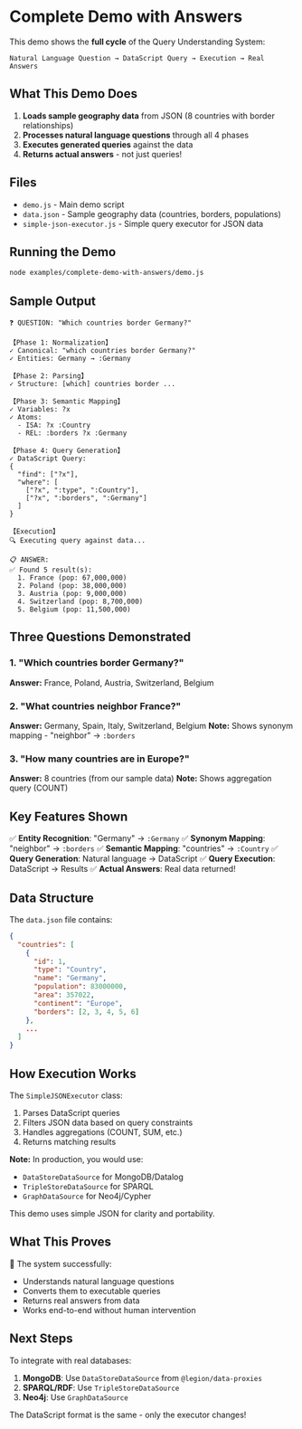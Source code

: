 # Complete Demo with Answers

This demo shows the **full cycle** of the Query Understanding System:

```
Natural Language Question → DataScript Query → Execution → Real Answers
```

## What This Demo Does

1. **Loads sample geography data** from JSON (8 countries with border relationships)
2. **Processes natural language questions** through all 4 phases
3. **Executes generated queries** against the data
4. **Returns actual answers** - not just queries!

## Files

- `demo.js` - Main demo script
- `data.json` - Sample geography data (countries, borders, populations)
- `simple-json-executor.js` - Simple query executor for JSON data

## Running the Demo

```bash
node examples/complete-demo-with-answers/demo.js
```

## Sample Output

```
❓ QUESTION: "Which countries border Germany?"

【Phase 1: Normalization】
✓ Canonical: "which countries border Germany?"
✓ Entities: Germany → :Germany

【Phase 2: Parsing】
✓ Structure: [which] countries border ...

【Phase 3: Semantic Mapping】
✓ Variables: ?x
✓ Atoms:
  - ISA: ?x :Country
  - REL: :borders ?x :Germany

【Phase 4: Query Generation】
✓ DataScript Query:
{
  "find": ["?x"],
  "where": [
    ["?x", ":type", ":Country"],
    ["?x", ":borders", ":Germany"]
  ]
}

【Execution】
🔍 Executing query against data...

📋 ANSWER:
✅ Found 5 result(s):
  1. France (pop: 67,000,000)
  2. Poland (pop: 38,000,000)
  3. Austria (pop: 9,000,000)
  4. Switzerland (pop: 8,700,000)
  5. Belgium (pop: 11,500,000)
```

## Three Questions Demonstrated

### 1. "Which countries border Germany?"
**Answer:** France, Poland, Austria, Switzerland, Belgium

### 2. "What countries neighbor France?"
**Answer:** Germany, Spain, Italy, Switzerland, Belgium
**Note:** Shows synonym mapping - "neighbor" → `:borders`

### 3. "How many countries are in Europe?"
**Answer:** 8 countries (from our sample data)
**Note:** Shows aggregation query (COUNT)

## Key Features Shown

✅ **Entity Recognition**: "Germany" → `:Germany`
✅ **Synonym Mapping**: "neighbor" → `:borders`
✅ **Semantic Mapping**: "countries" → `:Country`
✅ **Query Generation**: Natural language → DataScript
✅ **Query Execution**: DataScript → Results
✅ **Actual Answers**: Real data returned!

## Data Structure

The `data.json` file contains:

```json
{
  "countries": [
    {
      "id": 1,
      "type": "Country",
      "name": "Germany",
      "population": 83000000,
      "area": 357022,
      "continent": "Europe",
      "borders": [2, 3, 4, 5, 6]
    },
    ...
  ]
}
```

## How Execution Works

The `SimpleJSONExecutor` class:

1. Parses DataScript queries
2. Filters JSON data based on query constraints
3. Handles aggregations (COUNT, SUM, etc.)
4. Returns matching results

**Note:** In production, you would use:
- `DataStoreDataSource` for MongoDB/Datalog
- `TripleStoreDataSource` for SPARQL
- `GraphDataSource` for Neo4j/Cypher

This demo uses simple JSON for clarity and portability.

## What This Proves

🎯 The system successfully:
- Understands natural language questions
- Converts them to executable queries
- Returns real answers from data
- Works end-to-end without human intervention

## Next Steps

To integrate with real databases:

1. **MongoDB**: Use `DataStoreDataSource` from `@legion/data-proxies`
2. **SPARQL/RDF**: Use `TripleStoreDataSource`
3. **Neo4j**: Use `GraphDataSource`

The DataScript format is the same - only the executor changes!
